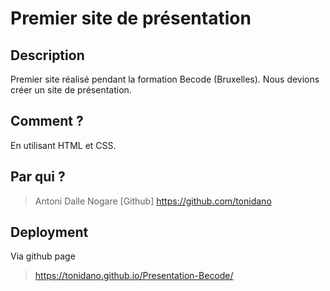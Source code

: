 # Premier site de présentation

## Description
Premier site réalisé pendant la formation Becode (Bruxelles).
Nous devions créer un site de présentation. 


## Comment ?

En utilisant HTML et CSS.

## Par qui ?

>Antoni Dalle Nogare
[Github] https://github.com/tonidano

## Deployment

Via github page

> https://tonidano.github.io/Presentation-Becode/
